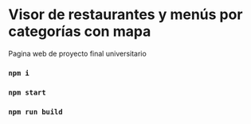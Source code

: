 # Visor de restaurantes y menús por categorías con mapa 
Pagina web de proyecto final universitario
### `npm i`
### `npm start`
### `npm run build`
